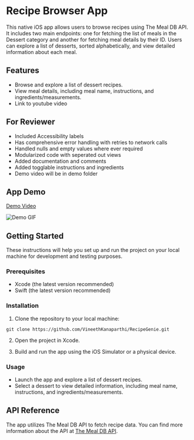 # Recipe Browser App

This native iOS app allows users to browse recipes using The Meal DB API. It includes two main endpoints: one for fetching the list of meals in the Dessert category and another for fetching meal details by their ID. Users can explore a list of desserts, sorted alphabetically, and view detailed information about each meal.

## Features

- Browse and explore a list of dessert recipes.
- View meal details, including meal name, instructions, and ingredients/measurements.
- Link to youtube video

## For Reviewer 

- Included Accessibility labels
- Has comprehensive error handling with retries to network calls
- Handled nulls and empty values where ever required
- Modularized code with seperated out views
- Added documentation and comments
- Added togglable instructions and ingredients
- Demo video will be in demo folder

## App Demo

[Demo Video](https://www.youtube.com/shorts/8On4ZCir6y8)

![Demo GIF](./Demo/demo.gif)

## Getting Started

These instructions will help you set up and run the project on your local machine for development and testing purposes.

### Prerequisites

- Xcode (the latest version recommended)
- Swift (the latest version recommended)

### Installation

1. Clone the repository to your local machine:

```
git clone https://github.com/VineethKanaparthi/RecipeGenie.git
```

2. Open the project in Xcode.

3. Build and run the app using the iOS Simulator or a physical device.

### Usage

- Launch the app and explore a list of dessert recipes.
- Select a dessert to view detailed information, including meal name, instructions, and ingredients/measurements.

## API Reference

The app utilizes The Meal DB API to fetch recipe data. You can find more information about the API at [The Meal DB API](https://themealdb.com/api.php).

